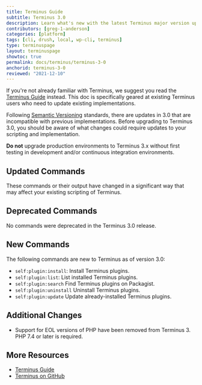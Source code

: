 ```yaml
---
title: Terminus Guide
subtitle: Terminus 3.0
description: Learn what's new with the latest Terminus major version upgrade.
contributors: [greg-1-anderson]
categories: [platform]
tags: [cli, drush, local, wp-cli, terminus]
type: terminuspage
layout: terminuspage
showtoc: true
permalink: docs/terminus/terminus-3-0
anchorid: terminus-3-0
reviewed: "2021-12-10"
---
```


<Alert title="Note" type="info" >

If you're not already familiar with Terminus, we suggest you read the [Terminus Guide](/terminus) instead. This doc is specifically geared at existing Terminus users who need to update existing implementations.

</Alert>

Following [Semantic Versioning](https://semver.org/) standards, there are updates in 3.0 that are incompatible with previous implementations. Before upgrading to Terminus 3.0, you should be aware of what changes could require updates to your scripting and implementation.

<Alert title="Warning" type="danger">

**Do not** upgrade production environments to Terminus 3.x without first testing in development and/or continuous integration environments.

</Alert>

## Updated Commands

These commands or their output have changed in a significant way that may affect your existing scripting of Terminus.

## Deprecated Commands

No commands were deprecated in the Terminus 3.0 release.

## New Commands

The following commands are new to Terminus as of version 3.0:

- `self:plugin:install`: Install Terminus plugins.
- `self:plugin:list`: List installed Terminus plugins.
- `self:plugin:search` Find Terminus plugins on Packagist.
- `self:plugin:uninstall` Uninstall Terminus plugins.
- `self:plugin:update` Update already-installed Terminus plugins.

## Additional Changes

- Support for EOL versions of PHP have been removed from Terminus 3. PHP 7.4 or later is required.

## More Resources

- [Terminus Guide](/terminus)
- [Terminus on GitHub](https://github.com/pantheon-systems/terminus)

